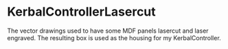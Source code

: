 # KerbalControllerLasercut
The vector drawings used to have some MDF panels lasercut and laser engraved. The resulting box is used as the housing for my KerbalController.
